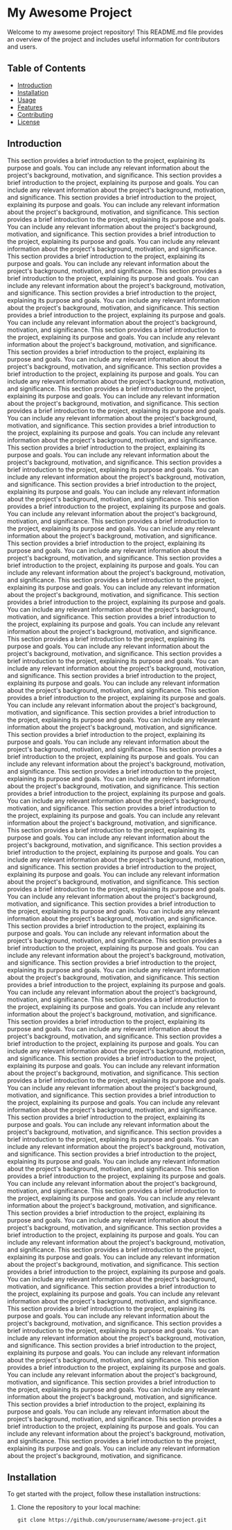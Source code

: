 # My Awesome Project

Welcome to my awesome project repository! This README.md file provides an overview of the project and includes useful information for contributors and users.

## Table of Contents

- [Introduction](#introduction)
- [Installation](#installation)
- [Usage](#usage)
- [Features](#features)
- [Contributing](#contributing)
- [License](#license)

## Introduction

This section provides a brief introduction to the project, explaining its purpose and goals. You can include any relevant information about the project's background, motivation, and significance.
This section provides a brief introduction to the project, explaining its purpose and goals. You can include any relevant information about the project's background, motivation, and significance.
This section provides a brief introduction to the project, explaining its purpose and goals. You can include any relevant information about the project's background, motivation, and significance.
This section provides a brief introduction to the project, explaining its purpose and goals. You can include any relevant information about the project's background, motivation, and significance.
This section provides a brief introduction to the project, explaining its purpose and goals. You can include any relevant information about the project's background, motivation, and significance.
This section provides a brief introduction to the project, explaining its purpose and goals. You can include any relevant information about the project's background, motivation, and significance.
This section provides a brief introduction to the project, explaining its purpose and goals. You can include any relevant information about the project's background, motivation, and significance.
This section provides a brief introduction to the project, explaining its purpose and goals. You can include any relevant information about the project's background, motivation, and significance.
This section provides a brief introduction to the project, explaining its purpose and goals. You can include any relevant information about the project's background, motivation, and significance.
This section provides a brief introduction to the project, explaining its purpose and goals. You can include any relevant information about the project's background, motivation, and significance.
This section provides a brief introduction to the project, explaining its purpose and goals. You can include any relevant information about the project's background, motivation, and significance.
This section provides a brief introduction to the project, explaining its purpose and goals. You can include any relevant information about the project's background, motivation, and significance.
This section provides a brief introduction to the project, explaining its purpose and goals. You can include any relevant information about the project's background, motivation, and significance.
This section provides a brief introduction to the project, explaining its purpose and goals. You can include any relevant information about the project's background, motivation, and significance.
This section provides a brief introduction to the project, explaining its purpose and goals. You can include any relevant information about the project's background, motivation, and significance.
This section provides a brief introduction to the project, explaining its purpose and goals. You can include any relevant information about the project's background, motivation, and significance.
This section provides a brief introduction to the project, explaining its purpose and goals. You can include any relevant information about the project's background, motivation, and significance.
This section provides a brief introduction to the project, explaining its purpose and goals. You can include any relevant information about the project's background, motivation, and significance.
This section provides a brief introduction to the project, explaining its purpose and goals. You can include any relevant information about the project's background, motivation, and significance.
This section provides a brief introduction to the project, explaining its purpose and goals. You can include any relevant information about the project's background, motivation, and significance.
This section provides a brief introduction to the project, explaining its purpose and goals. You can include any relevant information about the project's background, motivation, and significance.
This section provides a brief introduction to the project, explaining its purpose and goals. You can include any relevant information about the project's background, motivation, and significance.
This section provides a brief introduction to the project, explaining its purpose and goals. You can include any relevant information about the project's background, motivation, and significance.
This section provides a brief introduction to the project, explaining its purpose and goals. You can include any relevant information about the project's background, motivation, and significance.
This section provides a brief introduction to the project, explaining its purpose and goals. You can include any relevant information about the project's background, motivation, and significance.
This section provides a brief introduction to the project, explaining its purpose and goals. You can include any relevant information about the project's background, motivation, and significance.
This section provides a brief introduction to the project, explaining its purpose and goals. You can include any relevant information about the project's background, motivation, and significance.
This section provides a brief introduction to the project, explaining its purpose and goals. You can include any relevant information about the project's background, motivation, and significance.
This section provides a brief introduction to the project, explaining its purpose and goals. You can include any relevant information about the project's background, motivation, and significance.
This section provides a brief introduction to the project, explaining its purpose and goals. You can include any relevant information about the project's background, motivation, and significance.
This section provides a brief introduction to the project, explaining its purpose and goals. You can include any relevant information about the project's background, motivation, and significance.
This section provides a brief introduction to the project, explaining its purpose and goals. You can include any relevant information about the project's background, motivation, and significance.
This section provides a brief introduction to the project, explaining its purpose and goals. You can include any relevant information about the project's background, motivation, and significance.
This section provides a brief introduction to the project, explaining its purpose and goals. You can include any relevant information about the project's background, motivation, and significance.
This section provides a brief introduction to the project, explaining its purpose and goals. You can include any relevant information about the project's background, motivation, and significance.
This section provides a brief introduction to the project, explaining its purpose and goals. You can include any relevant information about the project's background, motivation, and significance.
This section provides a brief introduction to the project, explaining its purpose and goals. You can include any relevant information about the project's background, motivation, and significance.
This section provides a brief introduction to the project, explaining its purpose and goals. You can include any relevant information about the project's background, motivation, and significance.
This section provides a brief introduction to the project, explaining its purpose and goals. You can include any relevant information about the project's background, motivation, and significance.
This section provides a brief introduction to the project, explaining its purpose and goals. You can include any relevant information about the project's background, motivation, and significance.
This section provides a brief introduction to the project, explaining its purpose and goals. You can include any relevant information about the project's background, motivation, and significance.
This section provides a brief introduction to the project, explaining its purpose and goals. You can include any relevant information about the project's background, motivation, and significance.
This section provides a brief introduction to the project, explaining its purpose and goals. You can include any relevant information about the project's background, motivation, and significance.
This section provides a brief introduction to the project, explaining its purpose and goals. You can include any relevant information about the project's background, motivation, and significance.
This section provides a brief introduction to the project, explaining its purpose and goals. You can include any relevant information about the project's background, motivation, and significance.
This section provides a brief introduction to the project, explaining its purpose and goals. You can include any relevant information about the project's background, motivation, and significance.
This section provides a brief introduction to the project, explaining its purpose and goals. You can include any relevant information about the project's background, motivation, and significance.
This section provides a brief introduction to the project, explaining its purpose and goals. You can include any relevant information about the project's background, motivation, and significance.
This section provides a brief introduction to the project, explaining its purpose and goals. You can include any relevant information about the project's background, motivation, and significance.
This section provides a brief introduction to the project, explaining its purpose and goals. You can include any relevant information about the project's background, motivation, and significance.
This section provides a brief introduction to the project, explaining its purpose and goals. You can include any relevant information about the project's background, motivation, and significance.
This section provides a brief introduction to the project, explaining its purpose and goals. You can include any relevant information about the project's background, motivation, and significance.
This section provides a brief introduction to the project, explaining its purpose and goals. You can include any relevant information about the project's background, motivation, and significance.
This section provides a brief introduction to the project, explaining its purpose and goals. You can include any relevant information about the project's background, motivation, and significance.
This section provides a brief introduction to the project, explaining its purpose and goals. You can include any relevant information about the project's background, motivation, and significance.
This section provides a brief introduction to the project, explaining its purpose and goals. You can include any relevant information about the project's background, motivation, and significance.
This section provides a brief introduction to the project, explaining its purpose and goals. You can include any relevant information about the project's background, motivation, and significance.
This section provides a brief introduction to the project, explaining its purpose and goals. You can include any relevant information about the project's background, motivation, and significance.
This section provides a brief introduction to the project, explaining its purpose and goals. You can include any relevant information about the project's background, motivation, and significance.
This section provides a brief introduction to the project, explaining its purpose and goals. You can include any relevant information about the project's background, motivation, and significance.
This section provides a brief introduction to the project, explaining its purpose and goals. You can include any relevant information about the project's background, motivation, and significance.
This section provides a brief introduction to the project, explaining its purpose and goals. You can include any relevant information about the project's background, motivation, and significance.
This section provides a brief introduction to the project, explaining its purpose and goals. You can include any relevant information about the project's background, motivation, and significance.
This section provides a brief introduction to the project, explaining its purpose and goals. You can include any relevant information about the project's background, motivation, and significance.
This section provides a brief introduction to the project, explaining its purpose and goals. You can include any relevant information about the project's background, motivation, and significance.
This section provides a brief introduction to the project, explaining its purpose and goals. You can include any relevant information about the project's background, motivation, and significance.
This section provides a brief introduction to the project, explaining its purpose and goals. You can include any relevant information about the project's background, motivation, and significance.
This section provides a brief introduction to the project, explaining its purpose and goals. You can include any relevant information about the project's background, motivation, and significance.

## Installation

To get started with the project, follow these installation instructions:

1. Clone the repository to your local machine:

   ```shell
   git clone https://github.com/yourusername/awesome-project.git
